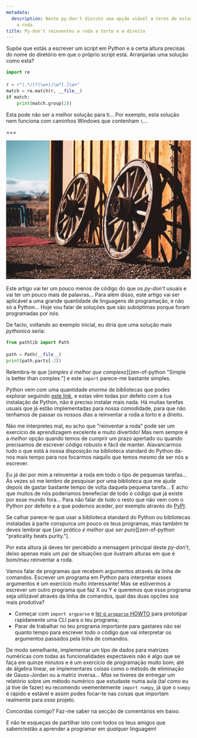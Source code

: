 ```yaml
---
metadata:
  description: Neste py-don't discuto uma opção viável a teres de estar sempre a reinventar
    a roda.
title: Py-don't reinventes a roda a torto e a direito
---
```


Supõe que estás a escrever um script em Python e a certa altura precisas do nome do diretório em que o próprio script está. Arranjarias uma solução como esta?

```py
import re

r = r"(.*/)?(\w+)/\w*[.]\w+"
match = re.match(r, __file__)
if match:
    print(match.group(2))
```

Esta pode não ser a melhor solução para ti... Por exemplo, esta solução nem funciona com caminhos Windows que contenham `\`...

===

![two wooden wheels against a wall](wheel.jpg "Photo by Jon Cartagena on Unsplash")

Este artigo vai ter um pouco menos de código do que os _py-don't_ usuais e vai ter um pouco mais de palavras... Para além disso, este artigo vai ser aplicável a uma grande quantidade de linguagens de programação, e não só a Python... Hoje vou falar de soluções que são subóptimas porque foram programadas por _nós_.

De facto, voltando ao exemplo inicial, eu diria que uma solução mais _pythonica_ seria:

```py
from pathlib import Path

path = Path(__file__)
print(path.parts[-2])
```

Relembra-te que [_simples é melhor que complexo_][zen-of-python "Simple is better than complex."] e este `import` parece-me bastante simples.

Python vem com uma quantidade _enorme_ de bibliotecas que podes explorar seguindo [este link][py3.8 docs], e estas vêm todas por defeito com a tua instalação de Python, não é preciso instalar mais nada. Há muitas tarefas usuais que já estão implementadas para nossa comodidade, para que não tenhamos de passar os nossos dias a reinventar a roda a torto e a direito.

Não me interpretes mal, eu acho que "reinventar a roda" pode ser um exercício de aprendizagem excelente e muito divertido! Mas nem sempre é a _melhor_ opção quando temos de cumprir um prazo apertado ou quando precisamos de escrever código robusto e fácil de manter. Alavancarmos tudo o que está à nossa disposição na biblioteca standard do Python dá-nos mais tempo para nos focarmos naquilo que temos _mesmo_ de ser nós a escrever.

Eu já dei por mim a reinventar a roda em todo o tipo de pequenas tarefas... Às vezes só me lembro de pesquisar por uma biblioteca que me ajude depois de gastar bastante tempo de volta daquela pequena tarefa... E acho que muitos de nós poderíamos benefeciar de todo o código que já existe por esse mundo fora... Para não falar de tudo o resto que não vem com o Python por defeito e a que podemos aceder, por exemplo através do [PyPI].

Se calhar parece-te que usar a biblioteca standard do Python ou bibliotecas instaladas à parte conspurca um pouco os teus programas, mas também te deves lembrar que [_ser prático é melhor que ser puro_][zen-of-python "praticality beats purity."].

Por esta altura já deves ter percebido a mensagem principal deste _py-don't_, deixo apenas mais um par de situações que ilustram alturas em que é bom/mau reinventar a roda.

Vamos falar de programas que recebem argumentos através da linha de comandos. Escrever um programa em Python para interpretar esses argumentos é um exercício muito interessante! Mas se estivermos a escrever um outro programa que faz X ou Y e queremos que esse programa seja utilizável através da linha de comandos, qual das duas opções soa mais produtiva?

 - Começar com `import argparse` e [ler o `argparse` HOWTO][argparse howto] para prototipar rapidamente uma CLI para o teu programa;
 - Parar de trabalhar no teu programa importante para gastares não sei quanto tempo para escrever todo o código que vai interpretar os argumentos passados pela linha de comandos.

De modo semelhante, implementar um tipo de dados para matrizes numéricas com todas as funcionalidades expectáveis não é algo que se faça em quinze minutos e é um exercício de programação muito bom; até de álgebra linear, se implementares coisas como o método de eliminação de Gauss-Jordan ou a matriz inversa... _Mas_ se tiveres de entregar um relatório sobre um método numérico que estudaste numa aula (tal como eu já tive de fazer) eu recomendo veementemente `import numpy`, já que o `numpy` é rápido e estável e assim podes focar-te nas coisas que importam realmente para _esse_ projeto.

Concordas comigo? Faz-me saber na secção de comentários em baixo.

E não te esqueças de partilhar isto com todos os teus amigos que sabem/estão a aprender a programar em _qualquer_ linguagem!

[py3.8 docs]: https://docs.python.org/3/library/index.html
[argparse howto]: https://docs.python.org/3/howto/argparse.html
[PyPI]: https://pypi.org
[zen-of-python]: ../pydont-zen-of-python